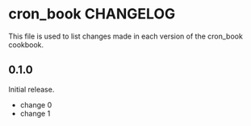 # cron_book CHANGELOG

This file is used to list changes made in each version of the cron_book cookbook.

## 0.1.0

Initial release.

- change 0
- change 1
